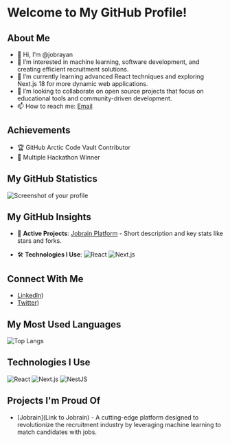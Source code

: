 # Welcome to My GitHub Profile!

## About Me
- 👋 Hi, I’m @jobrayan
- 👀 I’m interested in machine learning, software development, and creating efficient recruitment solutions.
- 🌱 I’m currently learning advanced React techniques and exploring Next.js 18 for more dynamic web applications.
- 💞️ I’m looking to collaborate on open source projects that focus on educational tools and community-driven development.
- 📫 How to reach me: [Email](mailto:nathansinelnikov@gmail.com)

## Achievements
- 🏆 GitHub Arctic Code Vault Contributor
- 🥇 Multiple Hackathon Winner

## My GitHub Statistics
![Screenshot of your profile](https://i.postimg.cc/y8HCF7w7/Screenshot-from-2025-02-16-11-35-36.png)

## My GitHub Insights

- 🚀 **Active Projects**: [Jobrain Platform](https://beta.jobrain.app/) - Short description and key stats like stars and forks.
  
- 🛠️ **Technologies I Use**:
  ![React](https://img.shields.io/badge/-React-61DAFB?style=flat-square&logo=react&logoColor=white)
  ![Next.js](https://img.shields.io/badge/-Next.js-000000?style=flat-square&logo=next.js)

## Connect With Me
- [LinkedIn](https://www.linkedin.com/in/nathansinelnikov/))
- [Twitter](https://x.com/nathanjobrayan))


## My Most Used Languages

![Top Langs](https://github-readme-stats.vercel.app/api/top-langs/?username=jobrayan&layout=compact&theme=radical)

## Technologies I Use
![React](https://img.shields.io/badge/-React-61DAFB?style=flat-square&logo=react&logoColor=white)
![Next.js](https://img.shields.io/badge/-Next.js-000000?style=flat-square&logo=next.js)
![NestJS](https://img.shields.io/badge/-NestJS-ea2845?style=flat-square&logo=nestjs&logoColor=white)

## Projects I'm Proud Of

- [Jobrain](Link to Jobrain) - A cutting-edge platform designed to revolutionize the recruitment industry by leveraging machine learning to match candidates with jobs.

